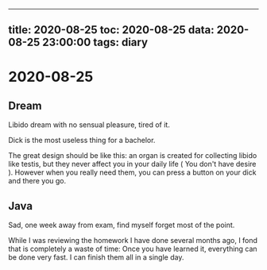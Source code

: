 
---
title: 2020-08-25
toc: 2020-08-25
data: 2020-08-25 23:00:00
tags: diary
---


# 2020-08-25
## Dream

Libido dream with no sensual pleasure, tired of it.

Dick is the most useless thing for a bachelor. 

The great design should be like this: an organ is created for collecting libido like testis, but they never affect you in your daily life ( You don't have desire ). However when you really need them, you can press a button on your dick and there you go.

## Java

Sad, one week away from exam, find myself forget most of the point.

While I was reviewing the homework I have done several months ago, I fond that is completely a waste of time: Once you have learned it, everything can be done very fast. I can finish them all in a single day.

